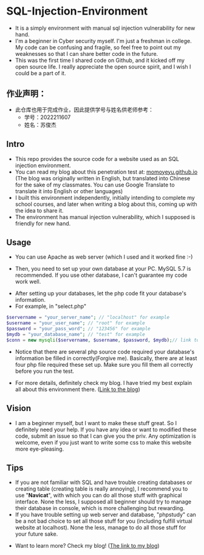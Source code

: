 # SQL-Injection-Environment
- It is a simply environment with manual sql injection vulnerability for new hand.
- I'm a beginner in Cyber security myself. I'm just a freshman in college. My code can be confusing and fragile, so feel free to point out my weaknesses so that I can share better code in the future.
- This was the first time I shared code on Github, and it kicked off my open source life. I really appreciate the open source spirit, and I wish I could be a part of it.

## 作业声明：
- 此仓库也用于完成作业，因此提供学号与姓名供老师参考：
  - 学号：2022211607
  - 姓名：苏俊杰

## Intro
- This repo provides the source code for a website used as an SQL injection environment.
- You can read my blog about this penetration test at: [momoyeyu.github.io](https://momoyeyu.github.io/2023/04/28/Cyber%20Security/sql%20injection/#%E4%BA%BA%E5%B7%A5%E6%B3%A8%E5%85%A5%E6%B5%8B%E8%AF%95) (The blog was originally written in English, but translated into Chinese for the sake of my classmates. You can use Google Translate to translate it into English or other languages)
- I built this environment independently, initially intending to complete my school courses, and later when writing a blog about this, coming up with the idea to share it.
- The environment has manual injection vulnerability, which I supposed is friendly for new hand. 

## Usage
- You can use Apache as web server (which I used and it worked fine :-)

+  Then, you need to set up your own database at your PC. MySQL 5.7 is recommended. If you use other database, I can't guarantee my code work well.

- After setting up your databases, let the php code fit your database's information.
- For example, in "select.php"
```php
$servername = "your_server_name"; // "localhost" for example
$username = "your_user_name"; // "root" for example
$password = "your_pass_word"; // "123456" for example
$mydb = "your_database_name"; // "test" for example
$conn = new mysqli($servername, $username, $password, $mydb);// link to the database
```
- Notice that there are several php source code required your database's information be filled in correctly(Forgive me). Basically, there are at least four php file required these set up. Make sure you fill them all correctly before you run the test.

+ For more details, definitely check my blog. I have tried my best explain all about this environment there. ([Link to the blog](https://momoyeyu.github.io/2023/04/28/Cyber%20Security/sql%20injection/#%E4%BA%BA%E5%B7%A5%E6%B3%A8%E5%85%A5%E6%B5%8B%E8%AF%95))

## Vision
- I am a beginner myself, but I want to make these stuff great. So I definitely need your help. If you have any idea or want to modified these code, submit an issue so that I can give you the priv. Any optimization is welcome, even if you just want to write some css to make this website more eye-pleasing.

## Tips
- If you are not familiar with SQL and have trouble creating databases or creating table (creating table is really annoying), I recommend you to use "**Navicat**", with which you can do all those stuff with graphical interface. None the less, I supposed all beginner should try to manage their database in console, which is more challenging but rewarding.
- If you have trouble setting up web server and database, "phpstudy" can be a not bad choice to set all those stuff for you (including fulfill virtual website at localhost). None the less, manage to do all those stuff for your future sake.

+ Want to learn more? Check my blog! ([The link to my blog](momoyeyu.github.io))
